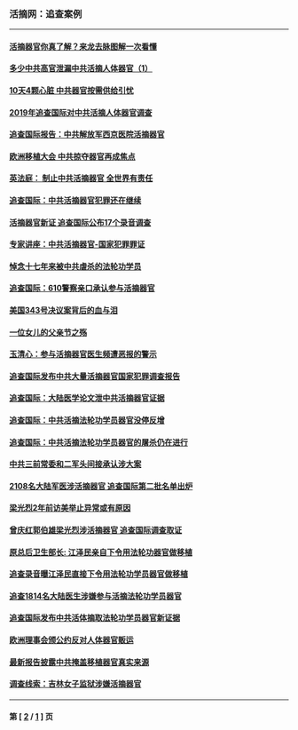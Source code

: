 ### 活摘网：追查案例
---
#### [活摘器官你真了解？来龙去脉图解一次看懂](../../pages/nf5880/n13013820.md?02180430) 
#### [多少中共高官泄漏中共活摘人体器官（1）](../../pages/nf5880/n12671234.md?02180430) 
#### [10天4颗心脏 中共器官按需供给引忧](../../pages/nf5880/n12326366.md?02180430) 
#### [2019年追查国际对中共活摘人体器官调查](../../pages/nf5880/n11917733.md?02180430) 
#### [追查国际报告：中共解放军西京医院活摘器官](../../pages/nf5880/n11838359.md?02180430) 
#### [欧洲移植大会 中共掠夺器官再成焦点](../../pages/nf5880/n11538883.md?02180430) 
#### [英法庭： 制止中共活摘器官 全世界有责任](../../pages/nf5880/n11330691.md?02180430) 
#### [追查国际：中共活摘器官犯罪还在继续](../../pages/nf5880/n11218301.md?02180430) 
#### [活摘器官新证 追查国际公布17个录音调查](../../pages/nf5880/n10897744.md?02180430) 
#### [专家讲座：中共活摘器官-国家犯罪罪证](../../pages/nf5880/n8828153.md?02180430) 
#### [悼念十七年来被中共虐杀的法轮功学员](../../pages/nf5880/n8124823.md?02180430) 
#### [追查国际：610警察亲口承认参与活摘器官](../../pages/nf5880/n8109067.md?02180430) 
#### [美国343号决议案背后的血与泪](../../pages/nf5880/n8020684.md?02180430) 
#### [一位女儿的父亲节之殇](../../pages/nf5880/n8014122.md?02180430) 
#### [玉清心：参与活摘器官医生频遭恶报的警示](../../pages/nf5880/n4637546.md?02180430) 
#### [追查国际发布中共大量活摘器官国家犯罪调查报告](../../pages/nf5880/n4613428.md?02180430) 
#### [追查国际：大陆医学论文泄中共活摘器官证据](../../pages/nf5880/n4608794.md?02180430) 
#### [追查国际：中共活摘法轮功学员器官没停反增](../../pages/nf5880/n4584075.md?02180430) 
#### [追查国际：中共活摘法轮功学员器官的屠杀仍在进行](../../pages/nf5880/n4299154.md?02180430) 
#### [中共三前常委和二军头间接承认涉大案](../../pages/nf5880/n4286244.md?02180430) 
#### [2108名大陆军医涉活摘器官 追查国际第二批名单出炉](../../pages/nf5880/n4284769.md?02180430) 
#### [梁光烈2年前访美举止异常或有原因](../../pages/nf5880/n4279686.md?02180430) 
#### [曾庆红郭伯雄梁光烈涉活摘器官 追查国际调查取证](../../pages/nf5880/n4278462.md?02180430) 
#### [原总后卫生部长: 江泽民亲自下令用法轮功器官做移植](../../pages/nf5880/n4263864.md?02180430) 
#### [追查录音曝江泽民直接下令用法轮功学员器官做移植](../../pages/nf5880/n4261268.md?02180430) 
#### [追查1814名大陆医生涉嫌参与活摘法轮功学员器官](../../pages/nf5880/n4259055.md?02180430) 
#### [追查国际发布中共活体摘取法轮功学员器官新证据](../../pages/nf5880/n4258255.md?02180430) 
#### [欧洲理事会颁公约反对人体器官贩运](../../pages/nf5880/n4206955.md?02180430) 
#### [最新报告披露中共掩盖移植器官真实来源](../../pages/nf5880/n4140084.md?02180430) 
#### [调查线索：吉林女子监狱涉嫌活摘器官](../../pages/nf5880/n4044366.md?02180430) 

---
#### 第 [ [2](./2.md?02180430) / [1](./1.md?02180430) ] 页
